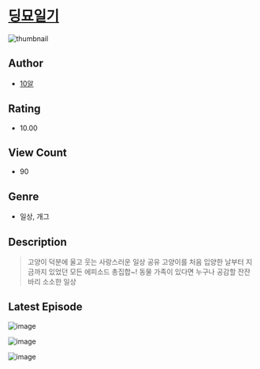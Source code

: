 # [딩묘일기](https://comic.naver.com/bestChallenge/list?titleId=811088)
![thumbnail](https://image-comic.pstatic.net/user_contents_data/challenge_comic/2023/05/25/358978/upload_7149855153391493941_480x623.jpeg)

## Author
- [10알](https://comic.naver.com/artistTitle?id=358978)

## Rating
- 10.00

## View Count
- 90

## Genre
- 일상, 개그

## Description
> 고양이 덕분에 울고 웃는 사랑스러운 일상 공유 고양이를 처음 입양한 날부터 지금까지 있었던 모든 에피소드 총집합~! 동물 가족이 있다면 누구나 공감할 잔잔바리 소소한 일상


## Latest Episode
![image](https://image-comic.pstatic.net/user_contents_data/challenge_comic/2023/05/26/358978/upload_7147830745450820663.jpeg)

![image](https://image-comic.pstatic.net/user_contents_data/challenge_comic/2023/05/26/358978/upload_7018124863533036853.jpeg)

![image](https://image-comic.pstatic.net/user_contents_data/challenge_comic/2023/05/26/358978/upload_3977348280600834615.jpeg)
